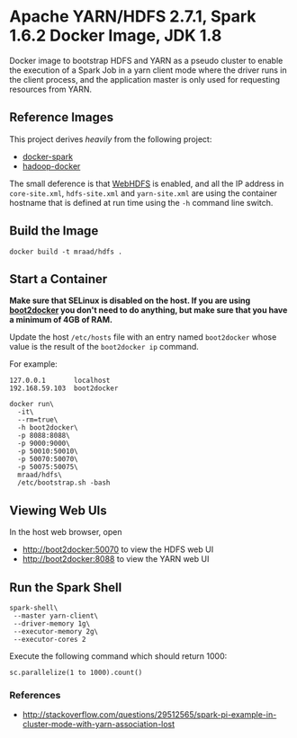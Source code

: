 # Apache YARN/HDFS 2.7.1, Spark 1.6.2 Docker Image, JDK 1.8

Docker image to bootstrap HDFS and YARN as a pseudo cluster to enable the execution of a Spark Job in a yarn client
mode where the driver runs in the client process, and the application master is only used for requesting resources from YARN.

## Reference Images

This project derives *heavily* from the following project:
 
* [docker-spark](https://github.com/sequenceiq/docker-spark) 
* [hadoop-docker](https://github.com/sequenceiq/hadoop-docker) 

The small deference is that [WebHDFS](https://hadoop.apache.org/docs/r1.0.4/webhdfs.html) is enabled, and
all the IP address in `core-site.xml`, `hdfs-site.xml` and `yarn-site.xml` are using the container hostname
that is defined at run time using the `-h` command line switch.

## Build the Image

```
docker build -t mraad/hdfs .
```

## Start a Container

**Make sure that SELinux is disabled on the host.
If you are using [boot2docker](http://boot2docker.io/) you don't need to do anything, but make sure that you have a minimum of 4GB of RAM.**

Update the host `/etc/hosts` file with an entry named `boot2docker` whose value is the result of the `boot2docker ip` command.

For example:

```
127.0.0.1       localhost
192.168.59.103  boot2docker
```

```
docker run\
  -it\
  --rm=true\
  -h boot2docker\
  -p 8088:8088\
  -p 9000:9000\
  -p 50010:50010\
  -p 50070:50070\
  -p 50075:50075\
  mraad/hdfs\
  /etc/bootstrap.sh -bash
```

## Viewing Web UIs

In the host web browser, open

* [http://boot2docker:50070](http://boot2docker:50070) to view the HDFS web UI
* [http://boot2docker:8088](http://boot2docker:8088) to view the YARN web UI

## Run the Spark Shell

```
spark-shell\
 --master yarn-client\
 --driver-memory 1g\
 --executor-memory 2g\
 --executor-cores 2
```

Execute the following command which should return 1000:

```
sc.parallelize(1 to 1000).count()
```

### References

- <http://stackoverflow.com/questions/29512565/spark-pi-example-in-cluster-mode-with-yarn-association-lost>
